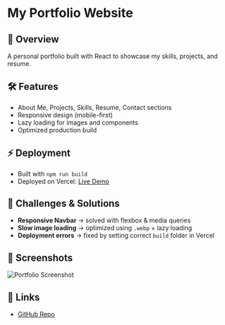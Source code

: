 # My Portfolio Website

## 🚀 Overview
A personal portfolio built with React to showcase my skills, projects, and resume.

## 🛠 Features
- About Me, Projects, Skills, Resume, Contact sections
- Responsive design (mobile-first)
- Lazy loading for images and components
- Optimized production build

## ⚡ Deployment
- Built with `npm run build`
- Deployed on Vercel: [Live Demo](https://my-portfolio.vercel.app)

## 📝 Challenges & Solutions
- **Responsive Navbar** → solved with flexbox & media queries
- **Slow image loading** → optimized using `.webp` + lazy loading
- **Deployment errors** → fixed by setting correct `build` folder in Vercel

## 📸 Screenshots
![Portfolio Screenshot](./screenshots/home.png)

## 🔗 Links
- [GitHub Repo](https://github.com/username/my-portfolio)
